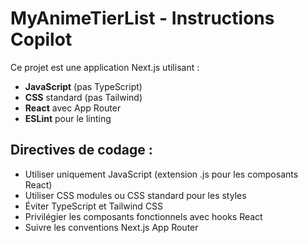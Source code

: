 <!-- Use this file to provide workspace-specific custom instructions to Copilot. For more details, visit https://code.visualstudio.com/docs/copilot/copilot-customization#_use-a-githubcopilotinstructionsmd-file -->

# MyAnimeTierList - Instructions Copilot

Ce projet est une application Next.js utilisant :
- **JavaScript** (pas TypeScript)
- **CSS** standard (pas Tailwind)
- **React** avec App Router
- **ESLint** pour le linting

## Directives de codage :
- Utiliser uniquement JavaScript (extension .js pour les composants React)
- Utiliser CSS modules ou CSS standard pour les styles
- Éviter TypeScript et Tailwind CSS
- Privilégier les composants fonctionnels avec hooks React
- Suivre les conventions Next.js App Router
